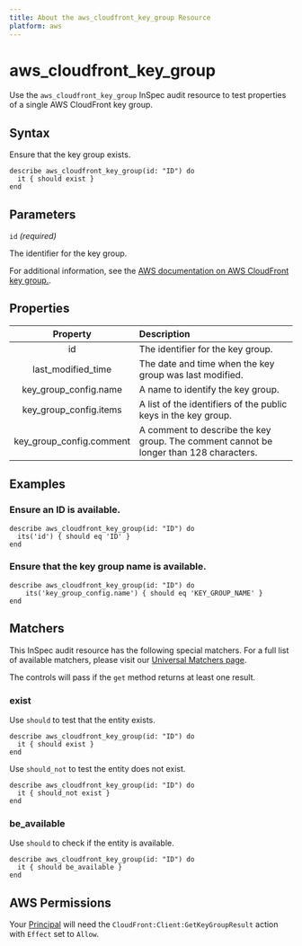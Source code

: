 ```yaml
---
title: About the aws_cloudfront_key_group Resource
platform: aws
---
```


# aws_cloudfront_key_group

Use the `aws_cloudfront_key_group` InSpec audit resource to test properties of a single AWS CloudFront key group.

## Syntax

Ensure that the key group exists.

    describe aws_cloudfront_key_group(id: "ID") do
      it { should exist }
    end

## Parameters

`id` _(required)_

The identifier for the key group.

For additional information, see the [AWS documentation on AWS CloudFront key group.](https://docs.aws.amazon.com/AWSCloudFormation/latest/UserGuide/aws-resource-cloudfront-keygroup.html).

## Properties

| Property | Description |
| :---: | :--- |
| id | The identifier for the key group. |
| last_modified_time | The date and time when the key group was last modified. |
| key_group_config.name | A name to identify the key group. |
| key_group_config.items | A list of the identifiers of the public keys in the key group. |
| key_group_config.comment | A comment to describe the key group. The comment cannot be longer than 128 characters. |

## Examples

### Ensure an ID is available.

    describe aws_cloudfront_key_group(id: "ID") do
      its('id') { should eq 'ID' }
    end

### Ensure that the key group name is available.

    describe aws_cloudfront_key_group(id: "ID") do
        its('key_group_config.name') { should eq 'KEY_GROUP_NAME' }
    end

## Matchers

This InSpec audit resource has the following special matchers. For a full list of available matchers, please visit our [Universal Matchers page](https://www.inspec.io/docs/reference/matchers/).

The controls will pass if the `get` method returns at least one result.

### exist

Use `should` to test that the entity exists.

    describe aws_cloudfront_key_group(id: "ID") do
      it { should exist }
    end

Use `should_not` to test the entity does not exist.

    describe aws_cloudfront_key_group(id: "ID") do
      it { should_not exist }
    end

### be_available

Use `should` to check if the entity is available.

    describe aws_cloudfront_key_group(id: "ID") do
      it { should be_available }
    end

## AWS Permissions

Your [Principal](https://docs.aws.amazon.com/IAM/latest/UserGuide/intro-structure.html#intro-structure-principal) will need the `CloudFront:Client:GetKeyGroupResult` action with `Effect` set to `Allow`.

